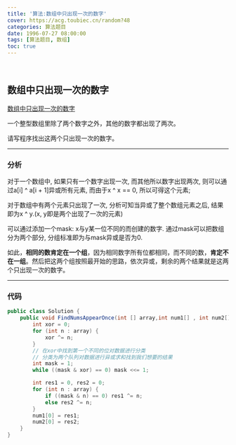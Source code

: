 ```yaml
---
title: '算法:数组中只出现一次的数字'
cover: https://acg.toubiec.cn/random?48
categories: 算法题目
date: 1996-07-27 08:00:00
tags: [算法题目, 数组]
toc: true
---
```


<br/>

<!--more-->

## 数组中只出现一次的数字

[数组中只出现一次的数字](https://www.nowcoder.com/practice/e02fdb54d7524710a7d664d082bb7811?tpId=13&tqId=11193&tPage=2&rp=1&ru=%2Fta%2Fcoding-interviews&qru=%2Fta%2Fcoding-interviews%2Fquestion-ranking)

一个整型数组里除了两个数字之外，其他的数字都出现了两次。

请写程序找出这两个只出现一次的数字。

****

### 分析

对于一个数组中, 如果只有一个数字出现一次, 而其他所以数字出现两次, 则可以通过a[i] ^ a[i + 1]异或所有元素, 而由于x ^ x == 0, 所以可得这个元素;

对于数组中有两个元素只出现了一次, 分析可知当异或了整个数组元素之后, 结果即为x ^ y.(x, y即是两个出现了一次的元素)

可以通过添加一个mask: x与y某一位不同的而创建的数字. 通过mask可以把数组分为两个部分, 分组标准即为与mask异或是否为0.

如此，**相同的数肯定在一个组**，因为相同数字所有位都相同，而不同的数，**肯定不在一组**。然后把这两个组按照最开始的思路，依次异或，剩余的两个结果就是这两个只出现一次的数字。 

****

### 代码

```java
public class Solution {
    public void FindNumsAppearOnce(int [] array,int num1[] , int num2[]) {
        int xor = 0;
        for (int n : array) {
            xor ^= n;
        }
        // 在xor中找到第一个不同的位对数据进行分类
        // 分类为两个队列对数据进行异或求和找到我们想要的结果
        int mask = 1;
        while ((mask & xor) == 0) mask <<= 1;

        int res1 = 0, res2 = 0;
        for (int n : array) {
            if ((mask & n) == 0) res1 ^= n;
            else res2 ^= n;
        }
        num1[0] = res1;
        num2[0] = res2;
    }
}
```

